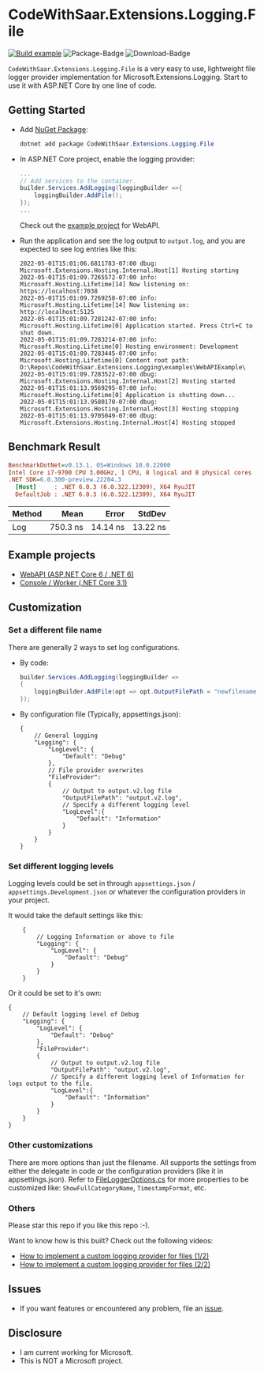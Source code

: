 # CodeWithSaar.Extensions.Logging.File

[![Build example](https://github.com/xiaomi7732/CodeWithSaar.Extensions.Logging/actions/workflows/nightly-example.yaml/badge.svg)](https://github.com/xiaomi7732/CodeWithSaar.Extensions.Logging/actions/workflows/nightly-example.yaml) ![Package-Badge](https://img.shields.io/nuget/v/CodeWithSaar.Extensions.Logging.File?style=plastic) ![Download-Badge](https://img.shields.io/nuget/dt/CodeWithSaar.Extensions.Logging.File?style=plastic)

`CodeWithSaar.Extensions.Logging.File` is a very easy to use, lightweight file logger provider implementation for Microsoft.Extensions.Logging. Start to use it with ASP.NET Core by one line of code.

## Getting Started

* Add [NuGet Package](https://www.nuget.org/packages/CodeWithSaar.Extensions.Logging.File):

    ```csharp
    dotnet add package CodeWithSaar.Extensions.Logging.File
    ```

* In ASP.NET Core project, enable the logging provider:

    ```csharp
    ...
    // Add services to the container.
    builder.Services.AddLogging(loggingBuilder =>{
        loggingBuilder.AddFile();
    });
    ...
    ```

    Check out the [example project](https://github.com/xiaomi7732/CodeWithSaar.Extensions.Logging/tree/main/examples/WebAPIExample) for WebAPI.

* Run the application and see the log output to `output.log`, and you are expected to see log entries like this:

    ```log
    2022-05-01T15:01:06.6811783-07:00 dbug: Microsoft.Extensions.Hosting.Internal.Host[1] Hosting starting
    2022-05-01T15:01:09.7265572-07:00 info: Microsoft.Hosting.Lifetime[14] Now listening on: https://localhost:7038
    2022-05-01T15:01:09.7269258-07:00 info: Microsoft.Hosting.Lifetime[14] Now listening on: http://localhost:5125
    2022-05-01T15:01:09.7281242-07:00 info: Microsoft.Hosting.Lifetime[0] Application started. Press Ctrl+C to shut down.
    2022-05-01T15:01:09.7283214-07:00 info: Microsoft.Hosting.Lifetime[0] Hosting environment: Development
    2022-05-01T15:01:09.7283445-07:00 info: Microsoft.Hosting.Lifetime[0] Content root path: D:\Repos\CodeWithSaar.Extensions.Logging\examples\WebAPIExample\
    2022-05-01T15:01:09.7283522-07:00 dbug: Microsoft.Extensions.Hosting.Internal.Host[2] Hosting started
    2022-05-01T15:01:13.9569295-07:00 info: Microsoft.Hosting.Lifetime[0] Application is shutting down...
    2022-05-01T15:01:13.9580170-07:00 dbug: Microsoft.Extensions.Hosting.Internal.Host[3] Hosting stopping
    2022-05-01T15:01:13.9705049-07:00 dbug: Microsoft.Extensions.Hosting.Internal.Host[4] Hosting stopped
    ```

## Benchmark Result

``` ini
BenchmarkDotNet=v0.13.1, OS=Windows 10.0.22000
Intel Core i7-9700 CPU 3.00GHz, 1 CPU, 8 logical and 8 physical cores
.NET SDK=6.0.300-preview.22204.3
  [Host]     : .NET 6.0.3 (6.0.322.12309), X64 RyuJIT
  DefaultJob : .NET 6.0.3 (6.0.322.12309), X64 RyuJIT
```

| Method |     Mean |    Error |   StdDev |
|------- |---------:|---------:|---------:|
|    Log | 750.3 ns | 14.14 ns | 13.22 ns |

## Example projects

* [WebAPI (ASP.NET Core 6 / .NET 6)](https://github.com/xiaomi7732/CodeWithSaar.Extensions.Logging/tree/main/examples/WebAPIExample)
* [Console / Worker (.NET Core 3.1)](https://github.com/xiaomi7732/CodeWithSaar.Extensions.Logging/tree/main/examples/NetCore31Console)

## Customization

### Set a different file name

There are generally 2 ways to set log configurations.

* By code:

    ```csharp
    builder.Services.AddLogging(loggingBuilder =>
    {
        loggingBuilder.AddFile(opt => opt.OutputFilePath = "newfilename.log");
    });
    ```

* By configuration file (Typically, appsettings.json):

    ```jsonc
    {
        // General logging
        "Logging": {
            "LogLevel": {
                "Default": "Debug"
            },
            // File provider overwrites
            "FileProvider":
            {
                // Output to output.v2.log file
                "OutputFilePath": "output.v2.log",
                // Specify a different logging level
                "LogLevel":{
                    "Default": "Information"
                }
            }
        }
    }
    ```

### Set different logging levels

Logging levels could be set in through `appsettings.json` / `appsettings.Development.json` or whatever the configuration providers in your project.

It would take the default settings like this:

```jsonc
    {
        // Logging Information or above to file
        "Logging": {
            "LogLevel": {
                "Default": "Debug"
            }
        }
    }
```

Or it could be set to it's own:

```jsonc
{
    // Default logging level of Debug
    "Logging": {
        "LogLevel": {
            "Default": "Debug"
        },
        "FileProvider":
        {
            // Output to output.v2.log file
            "OutputFilePath": "output.v2.log",
            // Specify a different logging level of Information for logs output to the file.
            "LogLevel":{
                "Default": "Information"
            }
        }
    }
}
```

### Other customizations

There are more options than just the filename. All supports the settings from either the delegate in code or the configuration providers (like it in appsettings.json). Refer to [FileLoggerOptions.cs](https://github.com/xiaomi7732/CodeWithSaar.Extensions.Logging/blob/main/CodeWithSaar.Extensions.Logging.File/FileLoggerOptions.cs) for more properties to be customized like: `ShowFullCategoryName`, `TimestampFormat`, etc.

### Others

Please star this repo if you like this repo :-).

Want to know how is this built? Check out the following videos:

* [How to implement a custom logging provider for files (1/2)](https://youtu.be/3RUpYR4dZM4)
* [How to implement a custom logging provider for files (2/2)](https://youtu.be/3Z3yemyikNc)

## Issues

* If you want features or encountered any problem, file an [issue](https://github.com/xiaomi7732/CodeWithSaar.Extensions.Logging/issues).

## Disclosure

* I am current working for Microsoft.
* This is NOT a Microsoft project.
